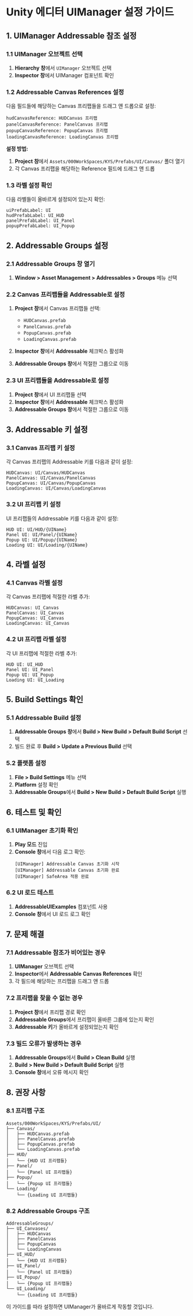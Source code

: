 # Unity 에디터 UIManager 설정 가이드

## 1. UIManager Addressable 참조 설정

### 1.1 UIManager 오브젝트 선택
1. **Hierarchy 창**에서 `UIManager` 오브젝트 선택
2. **Inspector 창**에서 UIManager 컴포넌트 확인

### 1.2 Addressable Canvas References 설정
다음 필드들에 해당하는 Canvas 프리팹들을 드래그 앤 드롭으로 설정:

```
hudCanvasReference: HUDCanvas 프리팹
panelCanvasReference: PanelCanvas 프리팹  
popupCanvasReference: PopupCanvas 프리팹
loadingCanvasReference: LoadingCanvas 프리팹
```

**설정 방법:**
1. **Project 창**에서 `Assets/000WorkSpaces/KYS/Prefabs/UI/Canvas/` 폴더 열기
2. 각 Canvas 프리팹을 해당하는 Reference 필드에 드래그 앤 드롭

### 1.3 라벨 설정 확인
다음 라벨들이 올바르게 설정되어 있는지 확인:

```
uiPrefabLabel: UI
hudPrefabLabel: UI_HUD
panelPrefabLabel: UI_Panel
popupPrefabLabel: UI_Popup
```

## 2. Addressable Groups 설정

### 2.1 Addressable Groups 창 열기
1. **Window > Asset Management > Addressables > Groups** 메뉴 선택

### 2.2 Canvas 프리팹들을 Addressable로 설정
1. **Project 창**에서 Canvas 프리팹들 선택:
   - `HUDCanvas.prefab`
   - `PanelCanvas.prefab`
   - `PopupCanvas.prefab`
   - `LoadingCanvas.prefab`

2. **Inspector 창**에서 **Addressable** 체크박스 활성화

3. **Addressable Groups 창**에서 적절한 그룹으로 이동

### 2.3 UI 프리팹들을 Addressable로 설정
1. **Project 창**에서 UI 프리팹들 선택
2. **Inspector 창**에서 **Addressable** 체크박스 활성화
3. **Addressable Groups 창**에서 적절한 그룹으로 이동

## 3. Addressable 키 설정

### 3.1 Canvas 프리팹 키 설정
각 Canvas 프리팹의 Addressable 키를 다음과 같이 설정:

```
HUDCanvas: UI/Canvas/HUDCanvas
PanelCanvas: UI/Canvas/PanelCanvas
PopupCanvas: UI/Canvas/PopupCanvas
LoadingCanvas: UI/Canvas/LoadingCanvas
```

### 3.2 UI 프리팹 키 설정
UI 프리팹들의 Addressable 키를 다음과 같이 설정:

```
HUD UI: UI/HUD/{UIName}
Panel UI: UI/Panel/{UIName}
Popup UI: UI/Popup/{UIName}
Loading UI: UI/Loading/{UIName}
```

## 4. 라벨 설정

### 4.1 Canvas 라벨 설정
각 Canvas 프리팹에 적절한 라벨 추가:

```
HUDCanvas: UI_Canvas
PanelCanvas: UI_Canvas
PopupCanvas: UI_Canvas
LoadingCanvas: UI_Canvas
```

### 4.2 UI 프리팹 라벨 설정
각 UI 프리팹에 적절한 라벨 추가:

```
HUD UI: UI_HUD
Panel UI: UI_Panel
Popup UI: UI_Popup
Loading UI: UI_Loading
```

## 5. Build Settings 확인

### 5.1 Addressable Build 설정
1. **Addressable Groups 창**에서 **Build > New Build > Default Build Script** 선택
2. 빌드 완료 후 **Build > Update a Previous Build** 선택

### 5.2 플랫폼 설정
1. **File > Build Settings** 메뉴 선택
2. **Platform** 설정 확인
3. **Addressable Groups**에서 **Build > New Build > Default Build Script** 실행

## 6. 테스트 및 확인

### 6.1 UIManager 초기화 확인
1. **Play 모드** 진입
2. **Console 창**에서 다음 로그 확인:
   ```
   [UIManager] Addressable Canvas 초기화 시작
   [UIManager] Addressable Canvas 초기화 완료
   [UIManager] SafeArea 적용 완료
   ```

### 6.2 UI 로드 테스트
1. **AddressableUIExamples** 컴포넌트 사용
2. **Console 창**에서 UI 로드 로그 확인

## 7. 문제 해결

### 7.1 Addressable 참조가 비어있는 경우
1. **UIManager** 오브젝트 선택
2. **Inspector**에서 **Addressable Canvas References** 확인
3. 각 필드에 해당하는 프리팹을 드래그 앤 드롭

### 7.2 프리팹을 찾을 수 없는 경우
1. **Project 창**에서 프리팹 경로 확인
2. **Addressable Groups**에서 프리팹이 올바른 그룹에 있는지 확인
3. **Addressable 키**가 올바르게 설정되었는지 확인

### 7.3 빌드 오류가 발생하는 경우
1. **Addressable Groups**에서 **Build > Clean Build** 실행
2. **Build > New Build > Default Build Script** 실행
3. **Console 창**에서 오류 메시지 확인

## 8. 권장 사항

### 8.1 프리팹 구조
```
Assets/000WorkSpaces/KYS/Prefabs/UI/
├── Canvas/
│   ├── HUDCanvas.prefab
│   ├── PanelCanvas.prefab
│   ├── PopupCanvas.prefab
│   └── LoadingCanvas.prefab
├── HUD/
│   └── {HUD UI 프리팹들}
├── Panel/
│   └── {Panel UI 프리팹들}
├── Popup/
│   └── {Popup UI 프리팹들}
└── Loading/
    └── {Loading UI 프리팹들}
```

### 8.2 Addressable Groups 구조
```
AddressableGroups/
├── UI_Canvases/
│   ├── HUDCanvas
│   ├── PanelCanvas
│   ├── PopupCanvas
│   └── LoadingCanvas
├── UI_HUD/
│   └── {HUD UI 프리팹들}
├── UI_Panel/
│   └── {Panel UI 프리팹들}
├── UI_Popup/
│   └── {Popup UI 프리팹들}
└── UI_Loading/
    └── {Loading UI 프리팹들}
```

이 가이드를 따라 설정하면 UIManager가 올바르게 작동할 것입니다.
